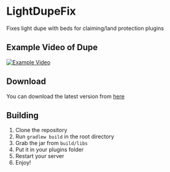 # LightDupeFix
Fixes light dupe with beds for claiming/land protection plugins

## Example Video of Dupe
[![Example Video](https://img.youtube.com/vi/OZ99W8jlnfY/0.jpg)](https://www.youtube.com/watch?v=OZ99W8jlnfY)

## Download
You can download the latest version from [here](https://github.com/MCCasper/LightDupeFix/releases/tag/Stable)

## Building
1. Clone the repository
2. Run `gradlew build` in the root directory
3. Grab the jar from `build/libs`
4. Put it in your plugins folder
5. Restart your server
6. Enjoy!